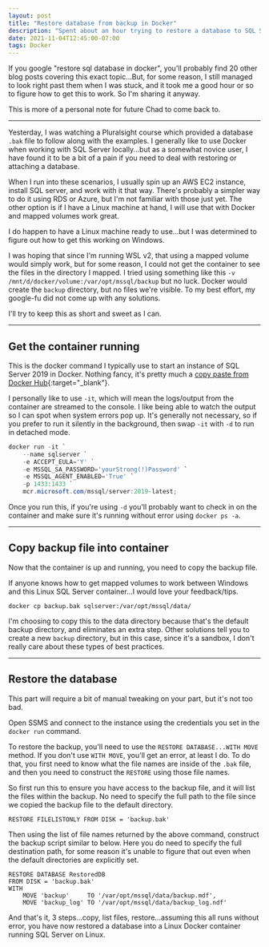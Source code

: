 ```yaml
---
layout: post
title: "Restore database from backup in Docker"
description: "Spent about an hour trying to restore a database to SQL Server in Docker. Decided to convert my notes to a blog post, hopefully this will help someone else out there who also didn't read the 20 other blog posts about it :)"
date: 2021-11-04T12:45:00-07:00
tags: Docker
---
```


If you google "restore sql database in docker", you'll probably find 20 other blog posts covering this exact topic...But, for some reason, I still managed to look right past them when I was stuck, and it took me a good hour or so to figure how to get this to work. So I'm sharing it anyway.

This is more of a personal note for future Chad to come back to.

----

Yesterday, I was watching a Pluralsight course which provided a database `.bak` file to follow along with the examples. I generally like to use Docker when working with SQL Server locally...but as a somewhat novice user, I have found it to be a bit of a pain if you need to deal with restoring or attaching a database.

When I run into these scenarios, I usually spin up an AWS EC2 instance, install SQL server, and work with it that way. There's probably a simpler way to do it using RDS or Azure, but I'm not familiar with those just yet. The other option is if I have a Linux machine at hand, I will use that with Docker and mapped volumes work great.

I do happen to have a Linux machine ready to use...but I was determined to figure out how to get this working on Windows.

I was hoping that since I'm running WSL v2, that using a mapped volume would simply work, but for some reason, I could not get the container to see the files in the directory I mapped. I tried using something like this `-v /mnt/d/docker/volume:/var/opt/mssql/backup` but no luck. Docker would create the `backup` directory, but no files we're visible. To my best effort, my google-fu did not come up with any solutions.

I'll try to keep this as short and sweet as I can.

----

## Get the container running

This is the docker command I typically use to start an instance of SQL Server 2019 in Docker. Nothing fancy, it's pretty much a [copy paste from Docker Hub](https://hub.docker.com/_/microsoft-mssql-server){:target="_blank"}.

I personally like to use `-it`, which will mean the logs/output from the container are streamed to the console. I like being able to watch the output so I can spot when system errors pop up. It's generally not necessary, so if you prefer to run it silently in the background, then swap `-it` with `-d` to run in detached mode.

```powershell
docker run -it `
    --name sqlserver `
    -e ACCEPT_EULA='Y' `
    -e MSSQL_SA_PASSWORD='yourStrong(!)Password' `
    -e MSSQL_AGENT_ENABLED='True' `
    -p 1433:1433 `
    mcr.microsoft.com/mssql/server:2019-latest;
```

Once you run this, if you're using `-d` you'll probably want to check in on the container and make sure it's running without error using `docker ps -a`.

----

## Copy backup file into container

Now that the container is up and running, you need to copy the backup file.

If anyone knows how to get mapped volumes to work between Windows and this Linux SQL Server container...I would love your feedback/tips.

```plaintext
docker cp backup.bak sqlserver:/var/opt/mssql/data/
```

I'm choosing to copy this to the data directory because that's the default backup directory, and eliminates an extra step. Other solutions tell you to create a new `backup` directory, but in this case, since it's a sandbox, I don't really care about these types of best practices.

----

## Restore the database

This part will require a bit of manual tweaking on your part, but it's not too bad.

Open SSMS and connect to the instance using the credentials you set in the `docker run` command.

To restore the backup, you'll need to use the `RESTORE DATABASE...WITH MOVE` method. If you don't use `WITH MOVE`, you'll get an error, at least I do. To do that, you first need to know what the file names are inside of the `.bak` file, and then you need to construct the `RESTORE` using those file names.

So first run this to ensure you have access to the backup file, and it will list the files within the backup. No need to specify the full path to the file since we copied the backup file to the default directory.

```tsql
RESTORE FILELISTONLY FROM DISK = 'backup.bak'
```

Then using the list of file names returned by the above command, construct the backup script similar to below. Here you do need to specify the full destination path, for some reason it's unable to figure that out even when the default directories are explicitly set.

```tsql
RESTORE DATABASE RestoredDB
FROM DISK = 'backup.bak'
WITH
    MOVE 'backup'     TO '/var/opt/mssql/data/backup.mdf',
    MOVE 'backup_log' TO '/var/opt/mssql/data/backup_log.ndf'
```

And that's it, 3 steps...copy, list files, restore...assuming this all runs without error, you have now restored a database into a Linux Docker container running SQL Server on Linux.